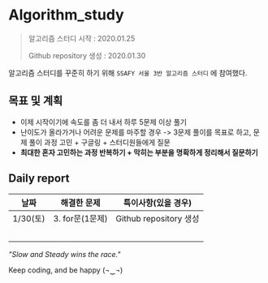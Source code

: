 # Algorithm_study

> 알고리즘 스터디 시작 : 2020.01.25
>
> Github repository 생성 : 2020.01.30



알고리즘 스터디를 꾸준히 하기 위해 `SSAFY 서울 3반 알고리즘 스터디` 에 참여했다.



## 목표 및 계획

- 이제 시작이기에 속도를 좀 더 내서 하루 5문제 이상 풀기
- 난이도가 올라가거나 어려운 문제를 마주할 경우 -> 3문제 풀이를 목표로 하고, 문제 풀이 과정 고민 + 구글링 + 스터디원들에게 질문
- **최대한 혼자 고민하는 과정 반복하기 + 막히는 부분을 명확하게 정리해서 질문하기**



## Daily report

|   날짜   |   해결한 문제   |  특이사항(있을 경우)   |
| :------: | :-------------: | :--------------------: |
| 1/30(토) | 3. for문(1문제) | Github repository 생성 |
|          |                 |                        |
|          |                 |                        |
|          |                 |                        |
|          |                 |                        |
|          |                 |                        |



*"Slow and Steady wins the race."* 

Keep coding, and be happy (¬‿¬)